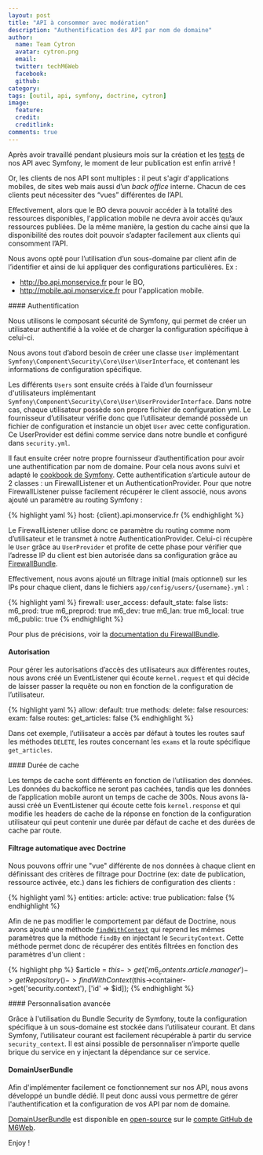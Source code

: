 ```yaml
---
layout: post
title: "API à consommer avec modération"
description: "Authentification des API par nom de domaine"
author:
  name: Team Cytron
  avatar: cytron.png
  email:
  twitter: techM6Web
  facebook:
  github:
category:
tags: [outil, api, symfony, doctrine, cytron]
image:
  feature: 
  credit: 
  creditlink: 
comments: true
---
```


Après avoir travaillé pendant plusieurs mois sur la création et les [tests](http://tech.m6web.fr/redismock-qui-a-bouchonne-mon-redis.html) de nos API avec Symfony, le moment de leur publication est enfin arrivé !

Or, les clients de nos API sont multiples : il peut s'agir d'applications mobiles, de sites web mais aussi d’un *back office* interne. Chacun de ces clients peut nécessiter des “vues” différentes de l’API.

Effectivement, alors que le BO devra pouvoir accéder à la totalité des ressources disponibles, l'application mobile ne devra avoir accès qu’aux ressources publiées. De la même manière, la gestion du cache ainsi que la disponibilité des routes doit pouvoir s’adapter facilement aux clients qui consomment l’API.

Nous avons opté pour l’utilisation d’un sous-domaine par client afin de l’identifier et ainsi de lui appliquer des configurations particulières. Ex :

* http://bo.api.monservice.fr pour le BO,
* http://mobile.api.monservice.fr pour l'application mobile.


#### Authentification

Nous utilisons le composant sécurité de Symfony, qui permet de créer un utilisateur authentifié à la volée et de charger la configuration spécifique à celui-ci.

Nous avons tout d’abord besoin de créer une classe `User` implémentant `Symfony\Component\Security\Core\User\UserInterface`, et contenant les informations de configuration spécifique.

Les différents `Users` sont ensuite créés à l’aide d’un fournisseur d'utilisateurs implémentant `Symfony\Component\Security\Core\User\UserProviderInterface`.
Dans notre cas, chaque utilisateur possède son propre fichier de configuration yml. Le fournisseur d’utilisateur vérifie donc que l’utilisateur demandé possède un fichier de configuration et instancie un objet `User` avec cette configuration. Ce UserProvider est défini comme service dans notre bundle et configuré dans `security.yml`.

Il faut ensuite créer notre propre fournisseur d’authentification pour avoir une authentification par nom de domaine. Pour cela nous avons suivi et adapté le [cookbook de Symfony](http://symfony.com/doc/current/cookbook/security/custom_authentication_provider.html). Cette authentification s’articule autour de 2 classes : un FirewallListener et un AuthenticationProvider. Pour que notre FirewallListener puisse facilement récupérer le client associé, nous avons ajouté un paramètre au routing Symfony :

{% highlight yaml %}
host: {client}.api.monservice.fr
{% endhighlight %}

Le FirewallListener utilise donc ce paramètre du routing comme nom d’utilisateur et le transmet à notre AuthenticationProvider. Celui-ci récupère le `User` grâce au `UserProvider` et profite de cette phase pour vérifier que l’adresse IP du client est bien autorisée dans sa configuration grâce au [FirewallBundle](https://github.com/M6Web/FirewallBundle).

Effectivement, nous avons ajouté un filtrage initial (mais optionnel) sur les IPs pour chaque client, dans le fichiers `app/config/users/{username}.yml` :

{% highlight yaml %}
firewall:
    user_access:
        default_state: false
        lists:
            m6_prod: true
            m6_preprod: true
            m6_dev: true
            m6_lan: true
            m6_local: true
            m6_public: true
{% endhighlight %}

Pour plus de précisions, voir la [documentation du FirewallBundle](https://github.com/M6Web/FirewallBundle#firewall-bundle-).

#### Autorisation

Pour gérer les autorisations d’accès des utilisateurs aux différentes routes, nous avons créé un EventListener qui écoute `kernel.request` et qui décide de laisser passer la requête ou non en fonction de la configuration de l’utilisateur.

{% highlight yaml %}
allow:
    default: true
    methods:
        delete: false
    resources:
        exam: false
    routes:
        get_articles: false
{% endhighlight %}

Dans cet exemple, l’utilisateur a accès par défaut à toutes les routes sauf les méthodes `DELETE`, les routes concernant les `exams` et la route spécifique `get_articles`.

#### Durée de cache

Les temps de cache sont différents en fonction de l’utilisation des données. Les données du backoffice ne seront pas cachées, tandis que les données de l’application mobile auront un temps de cache de 300s.
Nous avons là-aussi créé un EventListener qui écoute cette fois `kernel.response` et qui modifie les headers de cache de la réponse en fonction de la configuration utilisateur qui peut contenir une durée par défaut de cache et des durées de cache par route.

#### Filtrage automatique avec Doctrine

Nous pouvons offrir une "vue" différente de nos données à chaque client en définissant des critères de filtrage pour Doctrine (ex: date de publication, ressource activée, etc.) dans les fichiers de configuration des clients :

{% highlight yaml %}
entities:
    article:
        active: true
        publication: false
{% endhighlight %}

Afin de ne pas modifier le comportement par défaut de Doctrine, nous avons ajouté une méthode [`findWithContext`](https://gist.github.com/oziks/8180382) qui reprend les mêmes paramètres que la méthode `findBy` en injectant le `SecurityContext`. Cette méthode permet donc de récupérer des entités filtrées en fonction des paramètres d'un client :

{% highlight php %}
$article = $this
    ->get('m6_contents.article.manager')
    ->getRepository()
    ->findWithContext($this->container->get('security.context'), ['id' => $id]);
{% endhighlight %}

#### Personnalisation avancée

Grâce à l'utilisation du Bundle Security de Symfony, toute la configuration spécifique à un sous-domaine est stockée dans l’utilisateur courant. Et dans Symfony, l’utilisateur courant est facilement récupérable à partir du service `security_context`. Il est ainsi possible de personnaliser n’importe quelle brique du service en y injectant la dépendance sur ce service.

#### DomainUserBundle

Afin d'implémenter facilement ce fonctionnement sur nos API, nous avons développé un bundle dédié. Il peut donc aussi vous permettre de gérer l'authentification et la configuration de vos API par nom de domaine.

[DomainUserBundle](https://github.com/M6Web/DomainUserBundle) est disponible en [open-source](http://tom.preston-werner.com/2011/11/22/open-source-everything.html) sur le [compte GitHub de M6Web](https://github.com/M6Web).

Enjoy !

